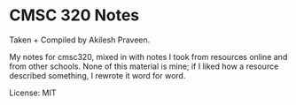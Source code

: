 # CMSC 320 Notes

Taken + Compiled by Akilesh Praveen.

My notes for cmsc320, mixed in with notes I took from resources online and from other schools. None of this material is mine; if I liked how a resource described something, I rewrote it word for word.

License: MIT
